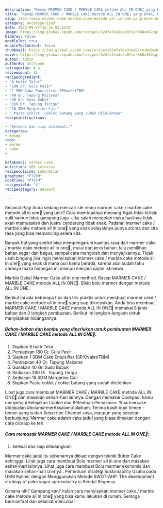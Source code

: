 ```yaml
---
description: "Resep MARMER CAKE / MARBLE CAKE metode ALL IN ONE🎂 yang Enak, Enak"
title: "Resep MARMER CAKE / MARBLE CAKE metode ALL IN ONE🎂 yang Enak, Enak"
slug: 1162-resep-marmer-cake-marble-cake-metode-all-in-one-yang-enak-enak
category: Uncategorized
date: 2022-08-07T16:56:02.524Z
image: https://img-global.cpcdn.com/recipes/624fa7ea3cea97ce/680x482cq70/marmer-cake-marble-cake-metode-all-in-one-foto-resep-utama.jpg
hideToc: false
enableToc: true
enableTocContent: false
thumbnail: https://img-global.cpcdn.com/recipes/624fa7ea3cea97ce/680x482cq70/marmer-cake-marble-cake-metode-all-in-one-foto-resep-utama.jpg
cover: https://img-global.cpcdn.com/recipes/624fa7ea3cea97ce/680x482cq70/marmer-cake-marble-cake-metode-all-in-one-foto-resep-utama.jpg
author: Admin
authorAv: notfound
ratingvalue: 4.4
reviewcount: 15
recipeingredient:
- "6 butir Telur"
- "180 Gr. Gula Pasir"
- "1 SDM Cake Emulsifier SPOvaletTBM"
- "40 Gr. Tepung Maizena"
- "40 Gr. Susu Bubuk"
- "260 Gr. Tepung Terigu"
- "16 SDM Margarine Cair"
- " Pasta coklat  coklat batang yang sudah dilelehkan"
recipeinstructions:

- "Selesai dan siap dinikmati!"
categories:
- Resep
tags:
- marmer
- cake
- 

katakunci: marmer cake  
nutrition: 165 calories
recipecuisine: Indonesian
preptime: "PT20M"
cooktime: "PT51M"
recipeyield: "4"
recipecategory: Dessert

---
```



Selamat Pagi Anda sedang mencari ide resep marmer cake / marble cake metode all in one🎂 yang unik? Cara membuatnya memang Agak tidak terlalu sulit namun tidak gampang juga. Jika salah mengolah maka hasilnya tidak akan memuaskan dan justru cenderung tidak enak. Padahal marmer cake / marble cake metode all in one🎂 yang enak selayaknya punya aroma dan cita rasa yang bisa memancing selera kita.


Banyak hal yang sedikit bisa mempengaruhi kualitas rasa dari marmer cake / marble cake metode all in one🎂, mulai dari jenis bahan, lalu pemilihan bahan segar dan bagus, sampai cara mengolah dan menyajikannya. Tidak usah bingung jika ingin menyiapkan marmer cake / marble cake metode all in one🎂 yang enak di mana pun kamu berada, karena asal sudah tahu caranya maka hidangan ini mampu menjadi sajian istimewa.

Marble Cake/ Marmer Cake all in one method. Resep MARMER CAKE / MARBLE CAKE metode ALL IN ONE🎂. Bikin bolu marmer dengan metode ALL IN ONE.


Berikut ini ada beberapa tips dan trik praktis untuk membuat marmer cake / marble cake metode all in one🎂 yang siap dikreasikan. Anda bisa membuat MARMER CAKE / MARBLE CAKE metode ALL IN ONE🎂 memakai 8 jenis bahan dan 0 langkah pembuatan. Berikut ini langkah-langkah untuk menyiapkan hidangannya.

<!--inarticleads1-->

##### Bahan-bahan dan bumbu yang diperlukan untuk pembuatan MARMER CAKE / MARBLE CAKE metode ALL IN ONE🎂:

1. Siapkan 6 butir Telur
1. Persiapkan 180 Gr. Gula Pasir
1. Siapkan 1 SDM Cake Emulsifier (SP/Ovalet/TBM)
1. Persiapkan 40 Gr. Tepung Maizena
1. Gunakan 40 Gr. Susu Bubuk
1. Sediakan 260 Gr. Tepung Terigu
1. Sediakan 16 SDM Margarine Cair
1. Siapkan  Pasta coklat / coklat batang yang sudah dilelehkan


Lihat juga cara membuat MARMER CAKE / MARBLE CAKE metode ALL IN ONE🎂 dan masakan sehari-hari lainnya. Dengan memakai Cookpad, kamu menyetujui Kebijakan Cookie dan Ketentuan Pemakaian. #marmercake #idejualan #bolumarmerAssalamu&#39;alaikum. Terima kasih buat temen - temen yang sudah Subscribe Channel saya, maupun yang sekedar berkunjung. Marmer cake adalah cake jadul yang biasa dimakan dengan cara dicelup ke teh. 

<!--inarticleads2-->

##### Cara memasak MARMER CAKE / MARBLE CAKE metode ALL IN ONE🎂:


1. Selesai dan siap dihidangkan!

Marmer cake jadul itu sebenarnya dibuat dengan teknik Butter Cake sehingga. Lihat juga cara membuat Bolu marmer all in one dan masakan sehari-hari lainnya. Lihat juga cara membuat Bolu marmer ekonomis dan masakan sehari-hari lainnya.. Penentuan Strategi Sustainability Usaha pada UKM Kuliner dengan Menggunakan Metode SWOT-AHP. The development strategy of palm sugar agroindustry in Kendal Regency. 

Gimana nih? Gampang kan? Itulah cara menyiapkan marmer cake / marble cake metode all in one🎂 yang bisa kamu lakukan di rumah. Semoga bermanfaat dan selamat mencoba!
